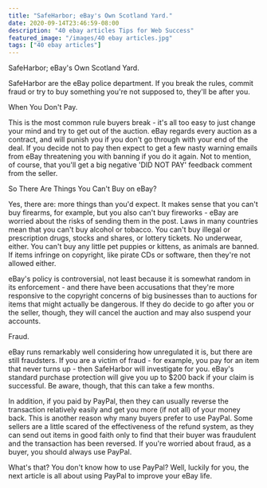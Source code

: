 ```yaml
---
title: "SafeHarbor; eBay's Own Scotland Yard."
date: 2020-09-14T23:46:59-08:00
description: "40 ebay articles Tips for Web Success"
featured_image: "/images/40 ebay articles.jpg"
tags: ["40 ebay articles"]
---
```


SafeHarbor; eBay's Own Scotland Yard.

SafeHarbor are the eBay police department. If you break the rules, commit fraud or try to buy something you're not supposed to, they'll be after you.

When You Don't Pay.

This is the most common rule buyers break - it's all too easy to just change your mind and try to get out of the auction. eBay regards every auction as a contract, and will punish you if you don't go through with your end of the deal. If you decide not to pay then expect to get a few nasty warning emails from eBay threatening you with banning if you do it again. Not to mention, of course, that you'll get a big negative 'DID NOT PAY' feedback comment from the seller.

So There Are Things You Can't Buy on eBay?

Yes, there are: more things than you'd expect. It makes sense that you can't buy firearms, for example, but you also can't buy fireworks - eBay are worried about the risks of sending them in the post. Laws in many countries mean that you can't buy alcohol or tobacco. You can't buy illegal or prescription drugs, stocks and shares, or lottery tickets. No underwear, either. You can't buy any little pet puppies or kittens, as animals are banned. If items infringe on copyright, like pirate CDs or software, then they're not allowed either.

eBay's policy is controversial, not least because it is somewhat random in its enforcement - and there have been accusations that they're more responsive to the copyright concerns of big businesses than to auctions for items that might actually be dangerous. If they do decide to go after you or the seller, though, they will cancel the auction and may also suspend your accounts.

Fraud.

eBay runs remarkably well considering how unregulated it is, but there are still fraudsters. If you are a victim of fraud - for example, you pay for an item that never turns up - then SafeHarbor will investigate for you. eBay's standard purchase protection will give you up to $200 back if your claim is successful. Be aware, though, that this can take a few months.

In addition, if you paid by PayPal, then they can usually reverse the transaction relatively easily and get you more (if not all) of your money back. This is another reason why many buyers prefer to use PayPal. Some sellers are a little scared of the effectiveness of the refund system, as they can send out items in good faith only to find that their buyer was fraudulent and the transaction has been reversed. If you're worried about fraud, as a buyer, you should always use PayPal.

What's that? You don't know how to use PayPal? Well, luckily for you, the next article is all about using PayPal to improve your eBay life.

